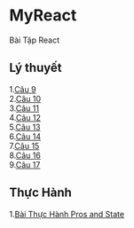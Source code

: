 # MyReact
Bài Tập React
##  Lý thuyết
1.[Câu 9](https://codepen.io/AnhTaitrn/pen/VwdjWbw)
           <br>
2.[Câu 10](https://codepen.io/AnhTaitrn/pen/BaVzZgm)
           <br>
3.[Câu 11](https://codepen.io/AnhTaitrn/pen/abKWpeV)
           <br>
4.[Câu 12](https://codepen.io/AnhTaitrn/pen/zYaZOOQ)
           <br>
5.[Câu 13](https://codepen.io/AnhTaitrn/pen/ExRmWYw)
           <br>
6.[Câu 14](https://codepen.io/AnhTaitrn/pen/MWXJMdo)
           <br>
7.[Câu 15](https://codepen.io/AnhTaitrn/pen/LYryyZP)
           <br>
8.[Câu 16](https://codepen.io/AnhTaitrn/pen/KKeoxBR)
           <br>
9.[Câu 17](https://codepen.io/AnhTaitrn/pen/poKLxWB)
## Thực Hành
1.[Bài Thực Hành Pros and State](https://codepen.io/AnhTaitrn/pen/JjZazpY)
